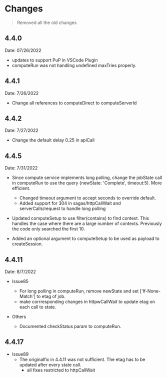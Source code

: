 # Changes

> Removed all the old changes

## 4.4.0

Date: 07/26/2022

- updates to support PuP in VSCode Plugin
- computeRun was not handling undefined maxTries properly.

## 4.4.1

Date: 7/26/2022

- Change all references to computeDirect to computeServerId

## 4.4.2

Date: 7/27/2022

- Change the default delay 0.25 in apiCall

## 4.4.5

Date: 7/31/2022

- Since compute service implements long polling, change the jobState call in computeRun to use the query {newState: 'Complete', timeout:5). More efficient.

  - Changed timeout argument to accept seconds to override default.
  - Added support for 304 in sagas/httpCallWait and serverCalls/request to handle long polling

- Updated computeSetup to use filter(contains) to find context. This handles the case where there are a large number of contexts. Previously the code only searched the first 10.

- Added an optional argument to computeSetup to be used as payload to createSession.

## 4.4.11

Date: 8/7/2022

- Issue85
  - For long polling in computeRun, remove newState and set ['If-None-Match'] to etag of job.
  - make corrresponding changes in httpwCallWait to update etag on each call to state.

- Others
  - Documented checkStatus param to computeRun.

## 4.4.17

- Issue89
  - The originalfix in 4.4.11 was not sufficient. The etag has to be updated after every state call.
    - all fixes restricted to httpCallWait

